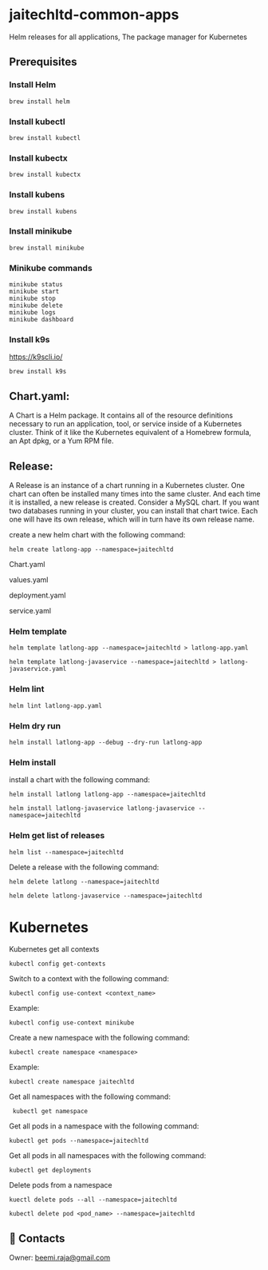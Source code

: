 # jaitechltd-common-apps
Helm  releases for all applications, The package manager for Kubernetes

## Prerequisites
### Install Helm
```shell
brew install helm
```
### Install kubectl
```shell
brew install kubectl
```
### Install kubectx
```shell
brew install kubectx
```
### Install kubens
```shell
brew install kubens
```
### Install minikube
```shell
brew install minikube
```
### Minikube commands
```shell
minikube status
minikube start
minikube stop
minikube delete
minikube logs 
minikube dashboard
```
### Install k9s

https://k9scli.io/

```shell
brew install k9s
```

## Chart.yaml:

A Chart is a Helm package. It contains all of the resource definitions necessary to run an application, tool, or service inside of a Kubernetes cluster. Think of it like the Kubernetes equivalent of a Homebrew formula, an Apt dpkg, or a Yum RPM file.

## Release:

A Release is an instance of a chart running in a Kubernetes cluster. One chart can often be installed many times into the same cluster. And each time it is installed, a new release is created. Consider a MySQL chart. If you want two databases running in your cluster, you can install that chart twice. Each one will have its own release, which will in turn have its own release name.




create a new helm chart with the following command:

```shell
helm create latlong-app --namespace=jaitechltd
```

Chart.yaml

values.yaml

deployment.yaml

service.yaml


### Helm template

```shell
helm template latlong-app --namespace=jaitechltd > latlong-app.yaml
```
```shell
helm template latlong-javaservice --namespace=jaitechltd > latlong-javaservice.yaml
```

### Helm lint
```shell
helm lint latlong-app.yaml
```

### Helm dry run
```shell
helm install latlong-app --debug --dry-run latlong-app
```

### Helm install

install a chart with the following command:

```shell
helm install latlong latlong-app --namespace=jaitechltd
```

```shell
helm install latlong-javaservice latlong-javaservice --namespace=jaitechltd
```

### Helm get list of releases

```shell
helm list --namespace=jaitechltd
```

Delete a release with the following command:

```shell
helm delete latlong --namespace=jaitechltd
```

```shell
helm delete latlong-javaservice --namespace=jaitechltd
```

# Kubernetes

Kubernetes get all contexts

```shell
kubectl config get-contexts
```

Switch to a context with the following command:

```shell
kubectl config use-context <context_name>
```
Example:
```shell
kubectl config use-context minikube
```
Create a new namespace with the following command:
```shell
kubectl create namespace <namespace>
```
Example:
```shell
kubectl create namespace jaitechltd

```
Get all namespaces with the following command:
```shell
 kubectl get namespace
```
Get all pods in a namespace with the following command:
```shell
kubectl get pods --namespace=jaitechltd
```

Get all pods in all namespaces with the following command:

```shell
kubectl get deployments
```

Delete pods from a namespace

```shell
kuectl delete pods --all --namespace=jaitechltd
```

```shell
kubectl delete pod <pod_name> --namespace=jaitechltd
```

## :e-mail: Contacts

Owner: [beemi.raja@gmail.com](beemi.raja@gmail.com)
